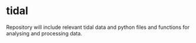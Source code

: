 # tidal
Repository will include relevant tidal data and python files and functions for analysing and processing data.

